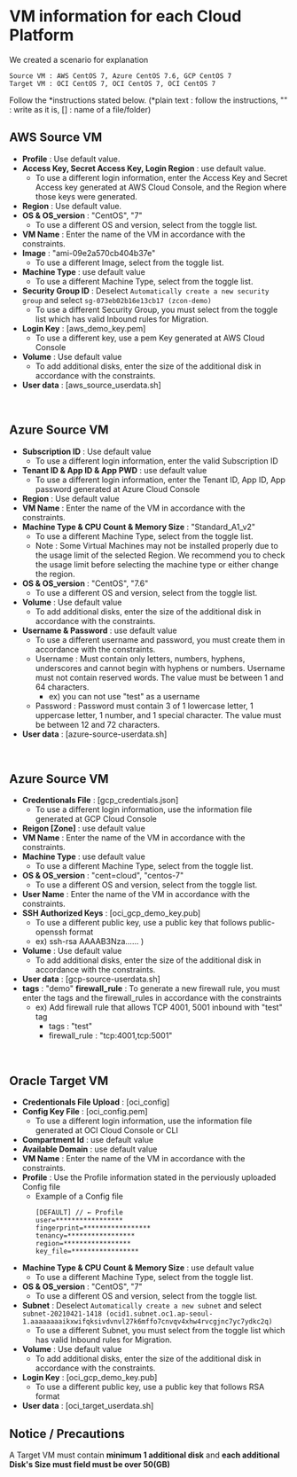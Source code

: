 # VM information for each Cloud Platform
We created a scenario for explanation
```
Source VM : AWS CentOS 7, Azure CentOS 7.6, GCP CentOS 7
Target VM : OCI CentOS 7, OCI CentOS 7, OCI CentOS 7 
```

Follow the *instructions stated below.
(*plain text : follow the instructions, "" : write as it is, [] : name of a file/folder)

## AWS Source VM

- **Profile** : Use default value.
- **Access Key, Secret Access Key, Login Region** : use default value.
    - To use a different login information, enter the Access Key and Secret Access key generated at AWS Cloud Console, and the Region where those keys were generated.
- **Region** : Use default value.
- **OS & OS_version** : "CentOS", "7"
    - To use a different OS and version, select from the toggle list.
- **VM Name** :  Enter the name of the VM in accordance with the constraints.
- **Image** : "ami-09e2a570cb404b37e"
    - To use a different Image, select from the toggle list.
- **Machine Type** : use default value
    - To use a different Machine Type, select from the toggle list.
- **Security Group ID** : Deselect `Automatically create a new security group` and select `sg-073eb02b16e13cb17 (zcon-demo)`
    - To use a different Security Group, you must select from the toggle list which has valid Inbound rules for Migration.
- **Login Key** : [aws_demo_key.pem]
    - To use a different key, use a pem Key generated at AWS Cloud Console
- **Volume** : Use default value
    - To add additional disks, enter the size of the additional disk in accordance with the constraints.
- **User data** : [aws_source_userdata.sh]

&nbsp;
## Azure Source VM

- **Subscription ID** : Use default value
    - To use a different login information, enter the valid Subscription ID
- **Tenant ID & App ID & App PWD** : use default value
    - To use a different login information, enter the Tenant ID, App ID, App password generated at Azure Cloud Console
- **Region** : Use default value
- **VM Name** : Enter the name of the VM in accordance with the constraints.
- **Machine Type & CPU Count & Memory Size** : "Standard_A1_v2"
    - To use a different Machine Type, select from the toggle list.
    - Note : Some Virtual Machines may not be installed properly due to the usage limit of the selected Region. We recommend you to check the usage limit before selecting the machine type or either change the region.
- **OS & OS_version** : "CentOS", "7.6"
    - To use a different OS and version, select from the toggle list.
- **Volume** : Use default value
    - To add additional disks, enter the size of the additional disk in accordance with the constraints.
- **Username & Password** : use default value
    - To use a different username and password, you must create them in accordance with the constraints.
    - Username : Must contain only letters, numbers, hyphens, underscores and cannot begin with hyphens or numbers. Username must not contain reserved words. The value must be between 1 and 64 characters.
        - ex) you can not use "test" as a username 
    - Password : Password must contain 3 of 1 lowercase letter, 1 uppercase letter, 1 number, and 1 special character. The value must be between 12 and 72 characters.
- **User data** : [azure-source-userdata.sh]

&nbsp;
## Azure Source VM

- **Credentionals File** : [gcp_credentials.json]
    - To use a different login information, use the information file generated at GCP Cloud Console
- **Reigon [Zone]** : use default value
- **VM Name** : Enter the name of the VM in accordance with the constraints.
- **Machine Type** : use default value
    - To use a different Machine Type, select from the toggle list.
- **OS & OS_version** : "cent=cloud", "centos-7"
    - To use a different OS and version, select from the toggle list. 
- **User Name** : Enter the name of the VM in accordance with the constraints.
- **SSH Authorized Keys** : [oci_gcp_demo_key.pub]
    - To use a different public key, use a public key that follows public-openssh format 
    - ex) ssh-rsa AAAAB3Nza…… )
- **Volume** : Use default value
    - To add additional disks, enter the size of the additional disk in accordance with the constraints.
- **User data** : [gcp-source-userdata.sh]
- **tags** : "demo"
**firewall_rule** : To generate a new firewall rule, you must enter the tags and the firewall_rules in accordance with the constraints
    - ex) Add firewall rule that allows TCP 4001, 5001 inbound with "test" tag
        - tags : "test"
        - firewall_rule : "tcp:4001,tcp:5001" 



&nbsp;
## Oracle Target VM
- **Credentionals File Upload** : [oci_config]
- **Config Key File** : [oci_config.pem]
    - To use a different login information, use the information file generated at OCI Cloud Console or CLI
- **Compartment Id** : use default value
- **Available Domain** : use default value
- **VM Name** : Enter the name of the VM in accordance with the constraints.
- **Profile** : Use the Profile information stated in the perviously uploaded Config file
    - Example of a Config file
        ```
        [DEFAULT] // ← Profile
        user=*****************
        fingerprint=*****************
        tenancy=*****************
        region=*****************
        key_file=*****************
        ```
- **Machine Type & CPU Count & Memory Size** : use default value
    - To use a different Machine Type, select from the toggle list.
- **OS & OS_version** : "CentOS", "7"
    - To use a different OS and version, select from the toggle list.
- **Subnet** : Deselect `Automatically create a new subnet` and select `subnet-20210421-1418 (ocid1.subnet.oc1.ap-seoul-1.aaaaaaaaikxwifqksivdvnvl27k6mffo7cnvqv4xhw4rvcgjnc7yc7ydkc2q)`
    - To use a different Subnet, you must select from the toggle list which has valid Inbound rules for Migration.
- **Volume** : Use default value
    - To add additional disks, enter the size of the additional disk in accordance with the constraints.
- **Login Key** : [oci_gcp_demo_key.pub]
    - To use a different public key, use a public key that follows RSA format 
- **User data** : [oci_target_userdata.sh]


## Notice / Precautions
A Target VM must contain **minimum 1 additional disk** and **each additional Disk's Size must field must be over 50(GB)**

